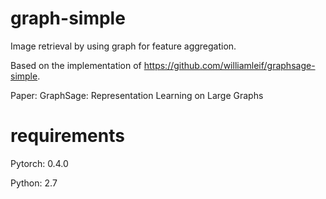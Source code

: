# graph-simple
Image retrieval by using graph for feature aggregation.

Based on the implementation of https://github.com/williamleif/graphsage-simple.

Paper: GraphSage: Representation Learning on Large Graphs

# requirements

Pytorch: 0.4.0

Python: 2.7
